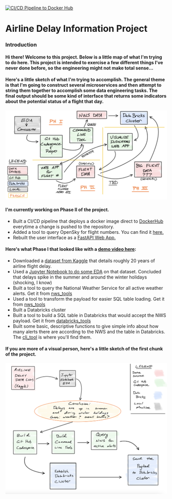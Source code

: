 [![CI/CD Pipeline to Docker Hub](https://github.com/nogibjj/Flight-Delay-Project-Kroening/actions/workflows/docker_ci_cd.yml/badge.svg)](https://github.com/nogibjj/Flight-Delay-Project-Kroening/actions/workflows/docker_ci_cd.yml)

# Airline Delay Information Project

### Introduction

#### Hi there! Welcome to this project. Below is a little map of what I'm trying to do here. This project is intended to exercise a few different things I've never done before, so the engineering might not make total sense...

#### Here's a little sketch of what I'm trying to accomplish. The general theme is that I'm going to construct several microservices and then attempt to string them together to accomplish some data engineering tasks. The final output should be some kind of interface that returns some indicators about the potential status of a flight that day.

![alt text](https://github.com/nogibjj/Flight-Delay-Project-Kroening/blob/fe7e31c6376132588065c531f956ed9b95173954/little_tools/Roadmap.png?raw=true)

#### I'm currently working on Phase II of the project.

* Built a CI/CD pipeline that deploys a docker image direct to [DockerHub](https://hub.docker.com/repository/docker/ajkroening/flight-delay-project-fall22) everytime a change is pushed to the repository.
* Added a tool to query OpenSky for flight numbers. You can find it [here.](https://github.com/nogibjj/Flight-Delay-Project-Kroening/blob/fe7e31c6376132588065c531f956ed9b95173954/logic/opensky_tools.py)
* Rebuilt the user interface as a [FastAPI Web App.](https://github.com/nogibjj/Flight-Delay-Project-Kroening/blob/fe7e31c6376132588065c531f956ed9b95173954/main.py)

#### Here's what Phase I that looked like with a [demo video here](https://youtu.be/RnMwroCijJQ):

* Downloaded a [dataset from Kaggle](https://www.kaggle.com/datasets/ryanjt/airline-delay-cause) that details roughly 20 years of airline flight delay.
* Used a [Jupyter Notebook to do some EDA](https://github.com/nogibjj/Flight-Delay-Project-Kroening/blob/fe7e31c6376132588065c531f956ed9b95173954/eda/Airline_Delay_EDA.ipynb) on that dataset. Concluded that delays spike in the summer and around the winter holidays (shocking, I know)
* Built a tool to query the National Weather Service for all active weather alerts. Get it from [nws_tools](https://github.com/nogibjj/Flight-Delay-Project-Kroening/blob/fe7e31c6376132588065c531f956ed9b95173954/logic/nws_tools.py)
* Used a tool to transform the payload for easier SQL table loading. Get it from [nws_tools](https://github.com/nogibjj/Flight-Delay-Project-Kroening/blob/fe7e31c6376132588065c531f956ed9b95173954/logic/nws_tools.py)
* Built a Databricks cluster
* Built a tool to build a SQL table in Databricks that would accept the NWS payload. Get it from [databricks_tools](https://github.com/nogibjj/Flight-Delay-Project-Kroening/blob/fe7e31c6376132588065c531f956ed9b95173954/logic/databricks_tools.py)
* Built some basic, descriptive functions to give simple info about how many alerts there are according to the NWS and the table in Databricks. The [cli_tool](https://github.com/nogibjj/Flight-Delay-Project-Kroening/blob/fe7e31c6376132588065c531f956ed9b95173954/logic/cli_nws_query.py) is where you'll find them.

#### If you are more of a visual person, here's a little sketch of the first chunk of the project.

![alt text](https://github.com/nogibjj/Flight-Delay-Project-Kroening/blob/fe7e31c6376132588065c531f956ed9b95173954/little_tools/Phase_I.png?raw=true)
